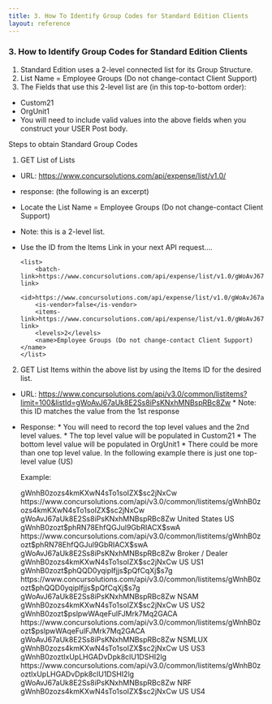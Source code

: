 ```yaml
---
title: 3. How To Identify Group Codes for Standard Edition Clients
layout: reference
---
```


### 3. How to Identify Group Codes for Standard Edition Clients

1. Standard Edition uses a 2-level connected list for its Group Structure.
2. List Name = Employee Groups (Do not change-contact Client Support)
3. The Fields that use this 2-level list are (in this top-to-bottom order):
  - Custom21
  - OrgUnit1
  - You will need to include valid values into the above fields when you construct your USER Post body.

Steps to obtain Standard Group Codes

1.	GET List of Lists
  -	URL:	https://www.concursolutions.com/api/expense/list/v1.0/
  -	response:  (the following is an excerpt)
  -	Locate the List Name = Employee Groups (Do not change-contact Client Support)
  -	  Note: this is a 2-level list.
  -	Use the ID from the Items Link in your next API request….

        <list>
            <batch-link>https://www.concursolutions.com/api/expense/list/v1.0/gWoAvJ67aUk8E2Ss8iPsKNxhMNBspRBc8Zw/batch</batch-link>
            <id>https://www.concursolutions.com/api/expense/list/v1.0/gWoAvJ67aUk8E2Ss8iPsKNxhMNBspRBc8Zw</id>
            <is-vendor>false</is-vendor>
            <items-link>https://www.concursolutions.com/api/expense/list/v1.0/gWoAvJ67aUk8E2Ss8iPsKNxhMNBspRBc8Zw/items</items-link>
            <levels>2</levels>
            <name>Employee Groups (Do not change-contact Client Support)</name>
        </list>

2.	GET List Items within the above list by using the Items ID for the desired list.
  -	URL: https://www.concursolutions.com/api/v3.0/common/listitems?limit=100&listId=gWoAvJ67aUk8E2Ss8iPsKNxhMNBspRBc8Zw
        *	Note: this ID matches the value from the 1st response
  -	Response:
        *	You will need to record the top level values and the 2nd level values.
        *	The top level value will be populated in Custom21
        *	The bottom level value will be populated in OrgUnit1
        *	There could be more than one top level value. In the following example there is just one top-level value (US)

    Example:

    <ListItems xmlns:xsd="http://www.w3.org/2001/XMLSchema" xmlns:xsi="http://www.w3.org/2001/XMLSchema-instance">
      <Items>
          <ListItem>
            <ID>gWnhB0zozs4kmKXwN4sTo1soIZX$sc2jNxCw</ID>
            <URI>https://www.concursolutions.com/api/v3.0/common/listitems/gWnhB0zozs4kmKXwN4sTo1soIZX$sc2jNxCw</URI>
            <ListID>gWoAvJ67aUk8E2Ss8iPsKNxhMNBspRBc8Zw</ListID>
            <Name>United States</Name>
            <ParentID xsi:nil="true"/>
            <Level1Code>US</Level1Code>
            <Level2Code xsi:nil="true"/>
            <Level3Code xsi:nil="true"/>
            <Level4Code xsi:nil="true"/>
            <Level5Code xsi:nil="true"/>
            <Level6Code xsi:nil="true"/>
            <Level7Code xsi:nil="true"/>
            <Level8Code xsi:nil="true"/>
            <Level9Code xsi:nil="true"/>
            <Level10Code xsi:nil="true"/>
            </ListItem>
            <ListItem>
            <ID>gWnhB0zozt$phRN78EhfQGJul9GbRIACX$swA</ID>
            <URI>https://www.concursolutions.com/api/v3.0/common/listitems/gWnhB0zozt$phRN78EhfQGJul9GbRIACX$swA</URI>
            <ListID>gWoAvJ67aUk8E2Ss8iPsKNxhMNBspRBc8Zw</ListID>
            <Name>Broker / Dealer</Name>
            <ParentID>gWnhB0zozs4kmKXwN4sTo1soIZX$sc2jNxCw</ParentID>
            <Level1Code>US</Level1Code>
            <Level2Code>US1</Level2Code>
            <Level3Code xsi:nil="true"/>
            <Level4Code xsi:nil="true"/>
            <Level5Code xsi:nil="true"/>
            <Level6Code xsi:nil="true"/>
            <Level7Code xsi:nil="true"/>
            <Level8Code xsi:nil="true"/>
            <Level9Code xsi:nil="true"/>
            <Level10Code xsi:nil="true"/>
          </ListItem>
          <ListItem>
           <ID>gWnhB0zozt$phQQD0yqipIfjjs$pQfCqXj$s7g</ID>
            <URI>https://www.concursolutions.com/api/v3.0/common/listitems/gWnhB0zozt$phQQD0yqipIfjjs$pQfCqXj$s7g</URI>
            <ListID>gWoAvJ67aUk8E2Ss8iPsKNxhMNBspRBc8Zw</ListID>
            <Name>NSAM</Name>
            <ParentID>gWnhB0zozs4kmKXwN4sTo1soIZX$sc2jNxCw</ParentID>
            <Level1Code>US</Level1Code>
            <Level2Code>US2</Level2Code>
            <Level3Code xsi:nil="true"/>
            <Level4Code xsi:nil="true"/>
            <Level5Code xsi:nil="true"/>
            <Level6Code xsi:nil="true"/>
            <Level7Code xsi:nil="true"/>
            <Level8Code xsi:nil="true"/>
            <Level9Code xsi:nil="true"/>
            <Level10Code xsi:nil="true"/>
          </ListItem>
          <ListItem>
            <ID>gWnhB0zozt$pslpwWAqeFulFJMrk7Mq2GACA</ID>
            <URI>https://www.concursolutions.com/api/v3.0/common/listitems/gWnhB0zozt$pslpwWAqeFulFJMrk7Mq2GACA</URI>
            <ListID>gWoAvJ67aUk8E2Ss8iPsKNxhMNBspRBc8Zw</ListID>
            <Name>NSMLUX</Name>
            <ParentID>gWnhB0zozs4kmKXwN4sTo1soIZX$sc2jNxCw</ParentID>
            <Level1Code>US</Level1Code>
            <Level2Code>US3</Level2Code>
            <Level3Code xsi:nil="true"/>
            <Level4Code xsi:nil="true"/>
            <Level5Code xsi:nil="true"/>
            <Level6Code xsi:nil="true"/>
            <Level7Code xsi:nil="true"/>
            <Level8Code xsi:nil="true"/>
            <Level9Code xsi:nil="true"/>
            <Level10Code xsi:nil="true"/>
          </ListItem>
          <ListItem>
            <ID>gWnhB0zoztIxUpLHGADvDpk8clU1DSHI2lg</ID>
            <URI>https://www.concursolutions.com/api/v3.0/common/listitems/gWnhB0zoztIxUpLHGADvDpk8clU1DSHI2lg</URI>
            <ListID>gWoAvJ67aUk8E2Ss8iPsKNxhMNBspRBc8Zw</ListID>
            <Name>NRF</Name>
            <ParentID>gWnhB0zozs4kmKXwN4sTo1soIZX$sc2jNxCw</ParentID>
            <Level1Code>US</Level1Code>
            <Level2Code>US4</Level2Code>
            <Level3Code xsi:nil="true"/>
            <Level4Code xsi:nil="true"/>
            <Level5Code xsi:nil="true"/>
            <Level6Code xsi:nil="true"/>
            <Level7Code xsi:nil="true"/>
            <Level8Code xsi:nil="true"/>
            <Level9Code xsi:nil="true"/>
            <Level10Code xsi:nil="true"/>
          </ListItem>
        </Items>
      <NextPage xsi:nil="true"/>
    </ListItems>
